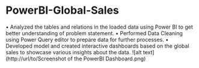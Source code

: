 # PowerBI-Global-Sales
• Analyzed the tables and relations in the loaded data using Power BI to get better understanding of
problem statement.
• Performed Data Cleaning using Power Query editor to prepare data for further processes.
• Developed model and created interactive dashboards based on the global sales to showcase
various insights about the data.
![alt text](http://url/to/Screenshot of the PowerBI Dashboard.png)
